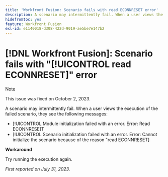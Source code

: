 ```yaml
---
title: 'Workfront Fusion: Scenario fails with read ECONNRESET error'
description: A scenario may intermittently fail. When a user views the execution of the failed scenario, they see error messages that mention read ECONNRESET
hidefromtoc: yes
feature: Workfront Fusion
exl-id: e1140018-d308-422d-9019-ae5be7e147b2
---
```

# [!DNL Workfront Fusion]: Scenario fails with "[!UICONTROL read ECONNRESET]" error

>[!NOTE]
>
>This issue was fixed on October 2, 2023.

A scenario may intermittently fail. When a user views the execution of the failed scenario, they see the following messages:

* [!UICONTROL Module initialization failed with an error. Error: Read ECONNRESE]T
* [!UICONTROL Scenario initialization failed with an error. Error: Cannot initialize the scenario because of the reason "read ECONNRESET]

**Workaround**

Try running the execution again.

_First reported on July 31, 2023._
